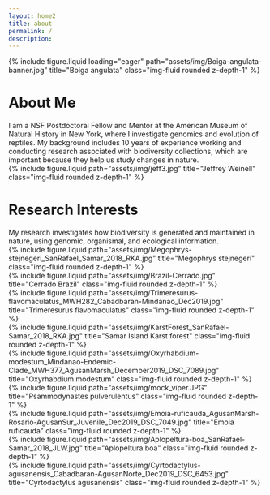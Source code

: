 ```yaml
---
layout: home2
title: about
permalink: /
description: 
---
```


<!--Banner image-->
<div class="row mb-5">
    <div class="col-sm mt-md-0">
        {% include figure.liquid loading="eager" path="assets/img/Boiga-angulata-banner.jpg" title="Boiga angulata" class="img-fluid rounded z-depth-1" %}
    </div>
</div>

<!--About me (left) and photo right-->
<div class="row justify-content-sm-center mb-2">
    <!--left page margin-->
    <div class="col-sm-2 mt-3 mt-md-0">
    </div>
    <!--text column-->
    <div class="col-sm-5 mt-3 mt-md-0">
        <div class="row"><h1 class="post-title">About Me</h1></div>
        <div class="row">I am a NSF Postdoctoral Fellow and Mentor at the American Museum of Natural History in New York, where I investigate genomics and evolution of reptiles. My background includes 10 years of experience working and conducting research associated with biodiversity collections, which are important because they help us study changes in nature.</div>
    </div>
    <!--photo column-->
    <div class="col-sm-3 mt-3 mt-md-0">
        {% include figure.liquid path="assets/img/jeff3.jpg" title="Jeffrey Weinell" class="img-fluid rounded z-depth-1" %}
    </div>
    <!--right page margin-->
    <div class="col-sm-2 mt-3 mt-md-0">
    </div>
</div>


<!--Research-->
<div class="row justify-content-sm-center mb-5">
    <!--left page margin-->
    <div class="col-sm-2 mt-md-0">
    </div>
    <!--text column-->
    <div class="col-sm-2 mt-md-0">
        <div class="row"><h1 class="post-title">Research Interests</h1></div>
        <div class="row">My research investigates how biodiversity is generated and maintained in nature, using genomic, organismal, and ecological information.</div>
    </div>
    <!--first photo column-->
    <div class="col-sm-1 mt-md-0">
        <div class="row justify-content-sm-center">
            <!--first row of first column column-->
            <div class="row">{% include figure.liquid path="assets/img/Megophrys-stejnegeri_SanRafael_Samar_2018_RKA.jpg" title="Megophrys stejnegeri" class="img-fluid rounded z-depth-1" %}</div>
            <!--second row of first column column-->
            <div class="row">{% include figure.liquid path="assets/img/Brazil-Cerrado.jpg" title="Cerrado Brazil" class="img-fluid rounded z-depth-1" %}</div>
            <!--third row of first column column-->
            <div class="row">{% include figure.liquid path="assets/img/Trimeresurus-flavomaculatus_MWH282_Cabadbaran-Mindanao_Dec2019.jpg" title="Trimeresurus flavomaculatus" class="img-fluid rounded z-depth-1" %}</div>
        </div>
    </div>
    <!--second photo column-->
    <div class="col-sm-1 mt-md-0">
        <div class="row justify-content-sm-center">
            <!--first row of second column column-->
            <div class="row">{% include figure.liquid path="assets/img/KarstForest_SanRafael-Samar_2018_RKA.jpg" title="Samar Island Karst forest" class="img-fluid rounded z-depth-1" %}</div>
            <!--second row of second column column-->
            <div class="row">{% include figure.liquid path="assets/img/Oxyrhabdium-modestum_Mindanao-Endemic-Clade_MWH377_AgusanMarsh_December2019_DSC_7089.jpg" title="Oxyrhabdium modestum" class="img-fluid rounded z-depth-1" %}</div>
            <!--third row of second column column-->
            <div class="row">{% include figure.liquid path="assets/img/mock_viper.JPG" title="Psammodynastes pulverulentus" class="img-fluid rounded z-depth-1" %}</div>
        </div>
    </div>
    <!--third photo column-->
    <div class="col-sm-1 mt-md-0">
        <div class="row justify-content-sm-center">
            <!--first row of third column column-->
            <div class="row">{% include figure.liquid path="assets/img/Emoia-ruficauda_AgusanMarsh-Rosario-AgusanSur_Juvenile_Dec2019_DSC_7049.jpg" title="Emoia ruficauda" class="img-fluid rounded z-depth-1" %}</div>
            <!--second row of third column column-->
            <div class="row">{% include figure.liquid path="assets/img/Aplopeltura-boa_SanRafael-Samar_2018_JLW.jpg" title="Aplopeltura boa" class="img-fluid rounded z-depth-1" %}</div>
            <!--third row of third column column-->
            <div class="row">{% include figure.liquid path="assets/img/Cyrtodactylus-agusanensis_Cabadbaran-AgusanNorte_Dec2019_DSC_6453.jpg" title="Cyrtodactylus agusanensis" class="img-fluid rounded z-depth-1" %}</div>
        </div>
    </div>
    <!--right page margin-->
    <div class="col-sm-2 mt-md-0">
    </div>
</div>








